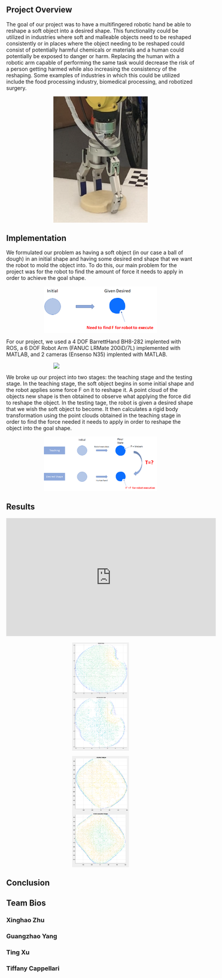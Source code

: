 ## Project Overview

The goal of our project was to have a multifingered robotic hand be able to reshape a soft object into a desired shape. This functionality could be utilized in industries where soft and malleable objects need to be reshaped consistently or in places where the object needing to be reshaped could consist of potentially harmful chemicals or materials and a human could potentially be exposed to danger or harm. Replacing the human with a robotic arm capable of performing the same task would decrease the risk of a person getting harmed while also increasing the consistency of the reshaping. Some examples of industries in which this could be utilized include the food processing industry, biomedical processing, and robotized surgery. 

<img src="images/image28.png" style="width: 50%; display: block; margin: auto;" />

## Implementation

We formulated our problem as having a soft object (in our case a ball of dough) in an initial shape and having some desired end shape that we want the robot to mold the object into. To do this, our main problem for the project was for the robot to find the amount of force it needs to apply in order to achieve the goal shape.

<img src="images/problemStatement.png" style="width: 60%; display: block; margin: auto;" />

For our project, we used a 4 DOF BarrettHand BH8-282 implented with ROS, a 6 DOF Robot Arm (FANUC LRMate 200iD/7L) implemented with MATLAB, and 2 cameras (Ensenso N35) implented with MATLAB. 

<img src="images/image33.png" style="width: 50%; display: block; margin: auto;" />

We broke up our project into two stages: the teaching stage and the testing stage. In the teaching stage, the soft object begins in some initial shape and the robot applies some force F on it to reshape it. A point cloud of the objects new shape is then obtained to observe what applying the force did to reshape the object. In the testing tage, the robot is given a desired shape that we wish the soft object to become. It then calculates a rigid body transformation using the point clouds obtained in the teaching stage in order to find the force needed it needs to apply in order to reshape the object into the goal shape. 

<img src="images/stages.png" style="width: 60%; display: block; margin: auto;" />

## Results
<iframe width="560" height="315" src="https://www.youtube.com/watch?v=knuFI5SsM_Y&feature=youtu.be" frameborder="0" allow="accelerometer; autoplay; encrypted-media; gyroscope; picture-in-picture" allowfullscreen></iframe>

<img src="images/image24.png" style="width: 30%; display: block; margin: auto;" /><img src="images/image23.png" style="width: 30%; display: block; margin: auto;" />

<img src="images/image31.png" style="width: 30%; display: block; margin: auto;" /><img src="images/image32.png" style="width: 30%; display: block; margin: auto;" />

## Conclusion


## Team Bios

### Xinghao Zhu 

### Guangzhao Yang 

### Ting Xu 

### Tiffany Cappellari

